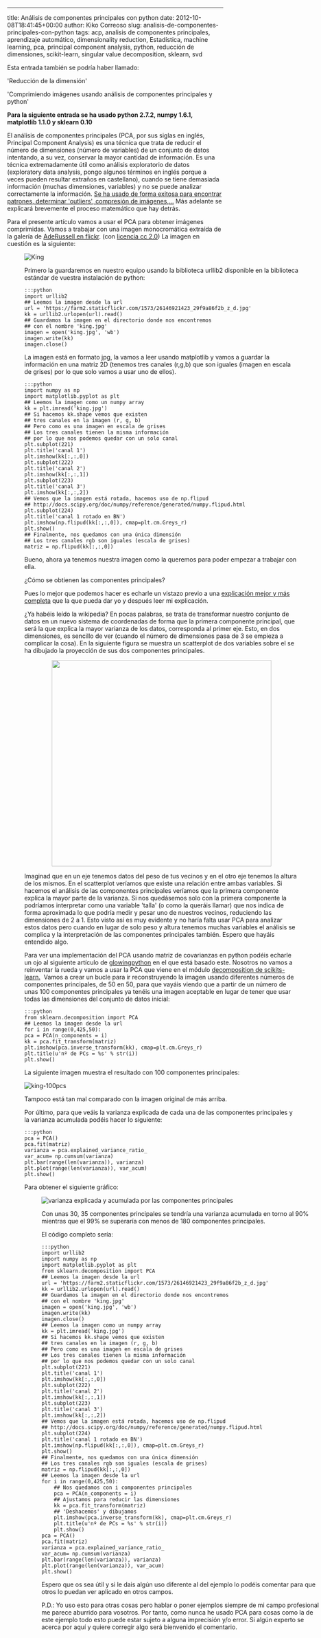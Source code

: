 ---
title: Análisis de componentes principales con python
date: 2012-10-08T18:41:45+00:00
author: Kiko Correoso
slug: analisis-de-componentes-principales-con-python
tags: acp, analisis de componentes principales, aprendizaje automático, dimensionality reduction, Estadística, machine learning, pca, principal component analysis, python, reducción de dimensiones, scikit-learn, singular value decomposition, sklearn, svd

Esta entrada también se podría haber llamado:

'Reducción de la dimensión'

'Comprimiendo imágenes usando análisis de componentes principales y python'

**Para la siguiente entrada se ha usado python 2.7.2, numpy 1.6.1, matplotlib 1.1.0 y sklearn 0.10** 

El análisis de componentes principales (PCA, por sus siglas en inglés, Principal Component Analysis) es una técnica que trata de reducir el número de dimensiones (número de variables) de un conjunto de datos intentando, a su vez, conservar la mayor cantidad de información. Es una técnica extremadamente útil como análisis exploratorio de datos (exploratory data analysis, pongo algunos términos en inglés porque a veces pueden resultar extraños en castellano), cuando se tiene demasiada información (muchas dimensiones, variables) y no se puede analizar correctamente la información. [Se ha usado de forma exitosa para encontrar patrones, determinar 'outliers', compresión de imágenes,...](http://www.amazon.com/Principal-Component-Analysis-Statistics-ebook/dp/B003YFJ6U8) Más adelante se explicará brevemente el proceso matemático que hay detrás.

Para el presente artículo vamos a usar el PCA para obtener imágenes comprimidas. Vamos a trabajar con una imagen monocromática extraída de la galería de [AdeRussell en flickr](http://www.flickr.com/photos/aderussell/). (con [licencia cc 2.0](http://creativecommons.org/licenses/by-nc-sa/2.0/deed.es)) La imagen en cuestión es la siguiente:<figure style="width: 640px" class="wp-caption aligncenter">

![King](https://pybonacci.org/images/2012/10/MartinLutherKing.jpg)

Primero la guardaremos en nuestro equipo usando la biblioteca urllib2 disponible en la biblioteca estándar de vuestra instalación de python:

    :::python
    import urllib2
    ## Leemos la imagen desde la url
    url = 'https://farm2.staticflickr.com/1573/26146921423_29f9a86f2b_z_d.jpg'
    kk = urllib2.urlopen(url).read()
    ## Guardamos la imagen en el directorio donde nos encontremos
    ## con el nombre 'king.jpg'
    imagen = open('king.jpg', 'wb')
    imagen.write(kk)
    imagen.close()

La imagen está en formato jpg, la vamos a leer usando matplotlib y vamos a guardar la información en una matriz 2D (tenemos tres canales (r,g,b) que son iguales (imagen en escala de grises) por lo que solo vamos a usar uno de ellos).

    :::python
    import numpy as np
    import matplotlib.pyplot as plt
    ## Leemos la imagen como un numpy array
    kk = plt.imread('king.jpg')
    ## Si hacemos kk.shape vemos que existen
    ## tres canales en la imagen (r, g, b)
    ## Pero como es una imagen en escala de grises
    ## Los tres canales tienen la misma información
    ## por lo que nos podemos quedar con un solo canal
    plt.subplot(221)
    plt.title('canal 1')
    plt.imshow(kk[:,:,0])
    plt.subplot(222)
    plt.title('canal 2')
    plt.imshow(kk[:,:,1])
    plt.subplot(223)
    plt.title('canal 3')
    plt.imshow(kk[:,:,2])
    ## Vemos que la imagen está rotada, hacemos uso de np.flipud
    ## http://docs.scipy.org/doc/numpy/reference/generated/numpy.flipud.html
    plt.subplot(224)
    plt.title('canal 1 rotado en BN')
    plt.imshow(np.flipud(kk[:,:,0]), cmap=plt.cm.Greys_r)
    plt.show()
    ## Finalmente, nos quedamos con una única dimensión
    ## Los tres canales rgb son iguales (escala de grises)
    matriz = np.flipud(kk[:,:,0])

Bueno, ahora ya tenemos nuestra imagen como la queremos para poder empezar a trabajar con ella.

¿Cómo se obtienen las componentes principales?

<!--more-->

Pues lo mejor que podemos hacer es echarle un vistazo previo a una [explicación mejor y más completa](http://es.wikipedia.org/wiki/An%C3%A1lisis_de_componentes_principales) que la que pueda dar yo y después leer mi explicación.

¿Ya habéis leído la wikipedia? En pocas palabras, se trata de transformar nuestro conjunto de datos en un nuevo sistema de coordenadas de forma que la primera componente principal, que será la que explica la mayor varianza de los datos, corresponda al primer eje. Esto, en dos dimensiones, es sencillo de ver (cuando el número de dimensiones pasa de 3 se empieza a complicar la cosa). En la siguiente figura se muestra un scatterplot de dos variables sobre el se ha dibujado la proyección de sus dos componentes principales.

<p style="text-align:center;">
  <a href="http://es.wikipedia.org/wiki/An%C3%A1lisis_de_componentes_principales"><img class="aligncenter" src="http://upload.wikimedia.org/wikipedia/commons/thumb/1/15/GaussianScatterPCA.png/512px-GaussianScatterPCA.png" alt="" width="512" height="480" /></a>
</p>

Imaginad que en un eje tenemos datos del peso de tus vecinos y en el otro eje tenemos la altura de los mismos. En el scatterplot veríamos que existe una relación entre ambas variables. Si hacemos el análisis de las componentes principales veríamos que la primera componente explica la mayor parte de la varianza. Si nos quedásemos solo con la primera componente la podríamos interpretar como una variable 'talla' (o como la queráis llamar) que nos indica de forma aproximada lo que podría medir y pesar uno de nuestros vecinos, reduciendo las dimensiones de 2 a 1. Esto visto así es muy evidente y no haría falta usar PCA para analizar estos datos pero cuando en lugar de solo peso y altura tenemos muchas variables el análisis se complica y la interpretación de las componentes principales también. Espero que hayáis entendido algo.

Para ver una implementación del PCA usando matriz de covarianzas en python podéis echarle un ojo al siguiente artículo de [glowingpython](http://glowingpython.blogspot.com.es/2011/07/pca-and-image-compression-with-numpy.html) en el que está basado este. Nosotros no vamos a reinventar la rueda y vamos a usar la PCA que viene en el módulo [decomposition de scikits-learn.](http://scikit-learn.org/dev/modules/generated/sklearn.decomposition.PCA.html#sklearn.decomposition.PCA)  Vamos a crear un bucle para ir reconstruyendo la imagen usando diferentes números de componentes principales, de 50 en 50, para que vayáis viendo que a partir de un número de unas 100 componentes principales ya tenéis una imagen aceptable en lugar de tener que usar todas las dimensiones del conjunto de datos inicial:

    :::python
    from sklearn.decomposition import PCA
    ## Leemos la imagen desde la url
    for i in range(0,425,50):
    pca = PCA(n_components = i)
    kk = pca.fit_transform(matriz)
    plt.imshow(pca.inverse_transform(kk), cmap=plt.cm.Greys_r)
    plt.title(u'nº de PCs = %s' % str(i))
    plt.show()

La siguiente imagen muestra el resultado con 100 componentes principales:

![king-100pcs](https://pybonacci.org/images/2012/10/king-100pcs.png)

Tampoco está tan mal comparado con la imagen original de más arriba.

Por último, para que veáis la varianza explicada de cada una de las componentes principales y la varianza acumulada podéis hacer lo siguiente:

    :::python
    pca = PCA()
    pca.fit(matriz)
    varianza = pca.explained_variance_ratio_
    var_acum= np.cumsum(varianza)
    plt.bar(range(len(varianza)), varianza)
    plt.plot(range(len(varianza)), var_acum)
    plt.show()

Para obtener el siguiente gráfico:<figure id="attachment_980" style="width: 652px" class="wp-caption aligncenter">

![varianza explicada y acumulada por las componentes principales](https://pybonacci.org/images/2012/10/varianza.png)

Con unas 30, 35 componentes principales se tendría una varianza acumulada en torno al 90% mientras que el 99% se superaría con menos de 180 componentes principales.

El código completo sería:

    :::python
    import urllib2
    import numpy as np
    import matplotlib.pyplot as plt
    from sklearn.decomposition import PCA
    ## Leemos la imagen desde la url
    url = 'https://farm2.staticflickr.com/1573/26146921423_29f9a86f2b_z_d.jpg'
    kk = urllib2.urlopen(url).read()
    ## Guardamos la imagen en el directorio donde nos encontremos
    ## con el nombre 'king.jpg'
    imagen = open('king.jpg', 'wb')
    imagen.write(kk)
    imagen.close()
    ## Leemos la imagen como un numpy array
    kk = plt.imread('king.jpg')
    ## Si hacemos kk.shape vemos que existen
    ## tres canales en la imagen (r, g, b)
    ## Pero como es una imagen en escala de grises
    ## Los tres canales tienen la misma información
    ## por lo que nos podemos quedar con un solo canal
    plt.subplot(221)
    plt.title('canal 1')
    plt.imshow(kk[:,:,0])
    plt.subplot(222)
    plt.title('canal 2')
    plt.imshow(kk[:,:,1])
    plt.subplot(223)
    plt.title('canal 3')
    plt.imshow(kk[:,:,2])
    ## Vemos que la imagen está rotada, hacemos uso de np.flipud
    ## http://docs.scipy.org/doc/numpy/reference/generated/numpy.flipud.html
    plt.subplot(224)
    plt.title('canal 1 rotado en BN')
    plt.imshow(np.flipud(kk[:,:,0]), cmap=plt.cm.Greys_r)
    plt.show()
    ## Finalmente, nos quedamos con una única dimensión
    ## Los tres canales rgb son iguales (escala de grises)
    matriz = np.flipud(kk[:,:,0])
    ## Leemos la imagen desde la url
    for i in range(0,425,50):
        ## Nos quedamos con i componentes principales
        pca = PCA(n_components = i)
        ## Ajustamos para reducir las dimensiones
        kk = pca.fit_transform(matriz)
        ## 'Deshacemos' y dibujamos
        plt.imshow(pca.inverse_transform(kk), cmap=plt.cm.Greys_r)
        plt.title(u'nº de PCs = %s' % str(i))
        plt.show()
    pca = PCA()
    pca.fit(matriz)
    varianza = pca.explained_variance_ratio_
    var_acum= np.cumsum(varianza)
    plt.bar(range(len(varianza)), varianza)
    plt.plot(range(len(varianza)), var_acum)
    plt.show()

Espero que os sea útil y si le dais algún uso diferente al del ejemplo lo podéis comentar para que otros lo puedan ver aplicado en otros campos.

P.D.: Yo uso esto para otras cosas pero hablar o poner ejemplos siempre de mi campo profesional me parece aburrido para vosotros. Por tanto, como nunca he usado PCA para cosas como la de este ejemplo todo esto puede estar sujeto a alguna imprecisión y/o error. Si algún experto se acerca por aquí y quiere corregir algo será bienvenido el comentario.
